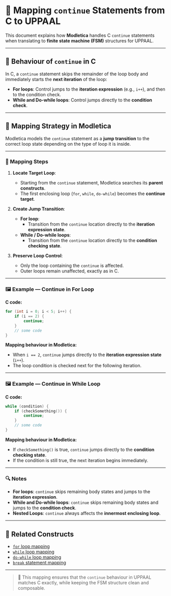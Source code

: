 # 🔄 Mapping `continue` Statements from C to UPPAAL

This document explains how **Modletica** handles C `continue` statements when translating to **finite state machine (FSM)** structures for UPPAAL.

---

## 📌 Behaviour of `continue` in C

In C, a `continue` statement skips the remainder of the loop body and immediately starts the **next iteration** of the loop:

- **For loops**: Control jumps to the **iteration expression** (e.g., `i++`), and then to the condition check.
- **While and Do-while loops**: Control jumps directly to the **condition check**.

---

## 🧠 Mapping Strategy in Modletica

Modletica models the `continue` statement as a **jump transition** to the correct loop state depending on the type of loop it is inside.

---

### 🔄 Mapping Steps

1. **Locate Target Loop**:
   - Starting from the `continue` statement, Modletica searches its **parent constructs**.
   - The first enclosing loop (`for`, `while`, `do-while`) becomes the **continue target**.

2. **Create Jump Transition**:
   - **For loop**:
     - Transition from the `continue` location directly to the **iteration expression state**.
   - **While / Do-while loops**:
     - Transition from the `continue` location directly to the **condition checking state**.

3. **Preserve Loop Control**:
   - Only the loop containing the `continue` is affected.
   - Outer loops remain unaffected, exactly as in C.

---

### 🖼 Example — Continue in For Loop

**C code:**
```c
for (int i = 0; i < 5; i++) {
    if (i == 2) {
        continue;
    }
    // some code
}
```

**Mapping behaviour in Modletica:**
- When `i == 2`, `continue` jumps directly to the **iteration expression state** (`i++`).
- The loop condition is checked next for the following iteration.

---

### 🖼 Example — Continue in While Loop

**C code:**
```c
while (condition) {
    if (checkSomething()) {
        continue;
    }
    // some code
}
```

**Mapping behaviour in Modletica:**
- If `checkSomething()` is true, `continue` jumps directly to the **condition checking state**.
- If the condition is still true, the next iteration begins immediately.

---

### 🔍 Notes

- **For loops**: `continue` skips remaining body states and jumps to the **iteration expression**.
- **While and Do-while loops**: `continue` skips remaining body states and jumps to the **condition check**.
- **Nested Loops**: `continue` always affects the **innermost enclosing loop**.

---

## 🧩 Related Constructs

- [`for` loop mapping](../../loops/for%20loop/for-mapping.md)
- [`while` loop mapping](../../loops/while/while-mapping.md)
- [`do-while` loop mapping](../../loops/do-while/do-while-mapping.md)
- [`break` statement mapping](../break%20statement%20mapping/break-mapping.md)

---

> 📢 This mapping ensures that the `continue` behaviour in UPPAAL matches C exactly, while keeping the FSM structure clean and composable.